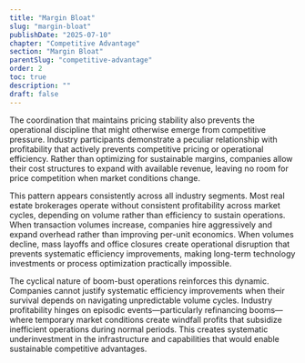 ```yaml
---
title: "Margin Bloat"
slug: "margin-bloat"
publishDate: "2025-07-10"
chapter: "Competitive Advantage"
section: "Margin Bloat"
parentSlug: "competitive-advantage"
order: 2
toc: true
description: ""
draft: false
---
```


The coordination that maintains pricing stability also prevents the operational discipline that might otherwise emerge from competitive pressure. Industry participants demonstrate a peculiar relationship with profitability that actively prevents competitive pricing or operational efficiency. Rather than optimizing for sustainable margins, companies allow their cost structures to expand with available revenue, leaving no room for price competition when market conditions change.

This pattern appears consistently across all industry segments. Most real estate brokerages operate without consistent profitability across market cycles, depending on volume rather than efficiency to sustain operations. When transaction volumes increase, companies hire aggressively and expand overhead rather than improving per-unit economics. When volumes decline, mass layoffs and office closures create operational disruption that prevents systematic efficiency improvements, making long-term technology investments or process optimization practically impossible.

The cyclical nature of boom-bust operations reinforces this dynamic. Companies cannot justify systematic efficiency improvements when their survival depends on navigating unpredictable volume cycles. Industry profitability hinges on episodic events—particularly refinancing booms—where temporary market conditions create windfall profits that subsidize inefficient operations during normal periods. This creates systematic underinvestment in the infrastructure and capabilities that would enable sustainable competitive advantages.
